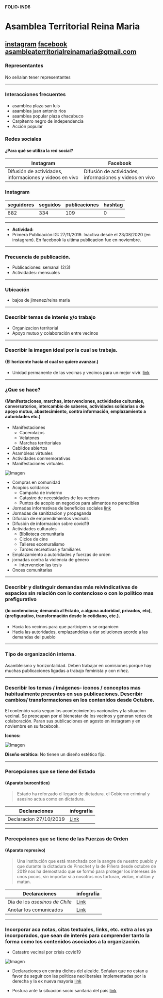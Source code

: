 #### FOLIO: IND6
# Asamblea Territorial Reina Maria

[instagram](https://www.instagram.com/asambleaterritorialreinamaria/)
[facebook](https://www.facebook.com/ATPRM/)
<asambleaterritorialreinamaria@gmail.com>
---

### Representantes
#### 
No señalan tener representantes

---
### Interacciones frecuentes
#### 
* asamblea plaza san luis
* asamblea juan antonio rios
* asamblea popular plaza chacabuco
* Carpitenro negro de independencia
* Acción popular

### Redes sociales
#### ¿Para qué se utiliza la red social?
| Instagram | Facebook | 
|---|---|
|Difusión de actividades, informaciones y videos en vivo|Difusión de actividades, informaciones y videos en vivo|

### **Instagram**
| seguidores | seguidos | publicaciones | hashtag 
|---|---|---|---|
|682|334|109| 0

---

* **Actividad:**   
* Primera Publicación IG: 27/11/2019. Inactiva desde el 23/08/2020 (en instagram). En facebook la ultima publicacion fue en noviembre.

---
### Frecuencia de publicación.
* Publicaciones: semanal (2/3)
* Actividades: mensuales

---
### Ubicación
* bajos de jimenez/reina maria

---
### Describir temas de interés y/o trabajo
* Organizacion territorial
* Apoyo mutuo y colaboración entre vecinos

---
### Describir la imagen ideal por la cual se trabaja.
#### (El horizonte hacia el cual se quiere avanzar.)
* Unidad permanente de las vecinas y vecinos para un mejor vivir. [link](https://www.instagram.com/p/B4Iq39pAlhu/)

---
### ¿Que se hace?
#### (Manifestaciones, marchas, intervenciones, actividades culturales, conversatorios, intercambio de saberes, actividades solidarias o de apoyo mutuo, abastecimiento, contra información, emplazamiento a autoridades etc.)
* Manifestaciones
    * Cacerolazos
    * Velatones
    * Marchas territoriales
* Cabildos abiertos
* Asambleas virtuales
* Actividades conmemorativas
* Manifestaciones virtuales

![Imagen](imagen3ind6.png)

* Compras en comunidad
* Acopios solidarios
    * Campaña de invierno
    * Catastro de necesidades de los vecinos
    * Puntos de acopio en negocios para alimentos no perecibles
* Jornadas informativas de beneficios sociales [link](https://www.instagram.com/p/CBMUkr8JSIN/)
* Jornadas de sanitizacion y propaganda
* Difusión de emprendimientos vecinals
* Difusión de informacion sobre covid19
* Actividades culturales
    * Biblioteca comunitaria
    * Ciclos de cine
    * Talleres ecomuralismo
    * Tardes recreativas y familiares
* Emplazamiento a autoridades y fuerzas de orden
* jornadas contra la violencia de género
    * intervencion las tesis
* Onces comunitarias

---
### Describir y distinguir demandas más reivindicativas de espacios sin relación con lo contencioso o con lo político mas prefigurativo
#### (lo contencioso; demanda al Estado, a alguna autoridad, privados, etc), (prefigurativo, transformación desde lo cotidiano, etc.).
* Hacia los vecinos para que participen y se organicen
* Hacia las autoridades, emplazandolas a dar soluciones acorde a las demandas del pueblo

---
### Tipo de organización interna.
#### 
Asambleismo y horizontalidad. Deben trabajar en comisiones porque hay muchas publicaciones ligadas a trabajo feminista y con niñez.

---
### Describir los temas / imágenes- iconos / conceptos mas habitualmente presentes en sus publicaciones. Describir cambios/ transformaciones en los contenidos desde Octubre.
El contenido varia segun los acontecimientos nacionales y la situacion vecinal. Se preocupan por el bienestar de los vecinos y generan redes de colaboración. Paran sus publicaciones en agosto en instagram y en noviembre en su facebook.

**Iconos:**

![Imagen](imagen2ind6.png)

**Diseño estético:**
No tienen un diseño estético fijo.

---
### Percepciones que se tiene del Estado
#### (Aparato burocrático)
> Estado ha reforzado el legado de dictadura. el Gobierno criminal y asesino actua como en dictadura.

| Declaraciones | infografía | 
|---|---|
|Declaracion 27/10/2019 | [Link](https://www.instagram.com/p/B4Iq39pAlhu/) |

---
### Percepciones que se tiene de las Fuerzas de Orden
#### (Aparato represivo)
> Una institución que está manchada con la sangre de nuestro pueblo y que durante la dictadura de Pinochet y la de Piñera desde octubre de 2019 nos ha demostrado que se formó para proteger los intereses de unos pocos, sin importar si a nosotrxs nos torturan, violan, mutilan y matan.

| Declaraciones | infografía | 
|---|---|
|Día de los *asesinos de Chile* | [Link](https://www.instagram.com/p/B_fg86bJEyd/) |
|Anotar los comunicados | [Link](https://www.instagram.com/p/B76-xHsJVeg/) |

---
### Incorporar aca notas, citas textuales, links, etc. extra a los ya incorporados, que sean de interés para comprender tanto la forma como los contenidos asociados a la organización.
* Catastro vecinal por crisis covid19

![Imagen](imagen1ind6.png)

* Declaraciones en contra dichos del alcalde. Señalan que no estan a favor de seguir con las politicas neoliberales implementadas por la derecha y la ex nueva mayoria [link](https://www.instagram.com/p/B4fPrvXgK0Z/)

* Postura ante la situacion socio sanitaria del país [link](https://www.instagram.com/p/B-FU43uJNMk/)